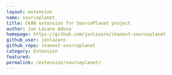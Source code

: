 ```yaml
---
layout: extension
name: sourceplanet
title: CKAN extension for SourcePlanet project
author: Jon Lázaro Aduna
homepage: https://github.com/jonlazaro/ckanext-sourceplanet
github_user: jonlazaro
github_repo: ckanext-sourceplanet
category: Extension
featured: 
permalink: /extension/sourceplanet/
---
```



<Error getting README>
